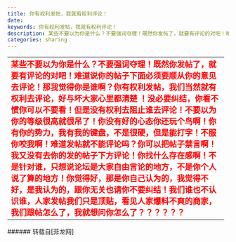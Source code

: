 ```yaml
---
title: 你有权利发帖，我就有权利评论！
date: 
keywords: 你有权利发帖，我就有权利评论！
description: 某些不要以为你是什么？不要强词夺理！既然你发帖了，就要有评论的对吧！难道说你的帖子下面必须要顺从你的意见去评论！那我觉得你是谁啊？你有权利发帖，我们当然就有权利去评论，好与坏大家心里都清楚 ！没必要纠结，你看不惯你可以不要看！但是没有权利去阻止谁去评论！不要以为你的等级很高就很吊了！你没有好的心态你还玩个鸟啊！你有你的势力，我有我的键盘，不是很硬，但是能打字！不服你咬我啊！难道发帖就不能评论吗？你可以把帖子禁言啊！我又没有去你的发的帖子下方评论！你找什么存在感啊！不是针对谁，只想说论坛是大家自由言论的地方，不是你个人说了算的地方！你觉得好，那是你自己认为的，我觉得不好，是我认为的，跟你无关也请你不要纠结！我们谁也不认识谁，人家发帖我们只是顶贴，看见人家爆料不爽的商家，我们跟帖怎么了，我就想问你怎么了？？？？？？
categories: sharing
---
```

<td class="t_f" id="postmessage_393524">

<table cellspacing="0" class="t_table" style="width:98%"><tr><td><font size="4"><font color="Red"><strong>某些不要以为你是什么？不要强词夺理！既然你发帖了，就要有评论的对吧！难道说你的帖子下面必须要顺从你的意见去评论！那我觉得你是谁啊？你有权利发帖，我们当然就有权利去评论，好与坏大家心里都清楚 ！没必要纠结，你看不惯你可以不要看！但是没有权利去阻止谁去评论！不要以为你的等级很高就很吊了！你没有好的心态你还玩个鸟啊！你有你的势力，我有我的键盘，不是很硬，但是能打字！不服你咬我啊！难道发帖就不能评论吗？你可以把帖子禁言啊！我又没有去你的发的帖子下方评论！你找什么存在感啊！不是针对谁，只想说论坛是大家自由言论的地方，不是你个人说了算的地方！你觉得好，那是你自己认为的，我觉得不好，是我认为的，跟你无关也请你不要纠结！我们谁也不认识谁，人家发帖我们只是顶贴，看见人家爆料不爽的商家，我们跟帖怎么了，我就想问你怎么了？？？？？？</strong></font></font></td></tr></table><img alt="" border="0" class="zoom" data-cf-modified-901c145839099dadd665b283-="" file="http://www.flw.ph/data/attachment/album/201608/15/233553c68wii3nimwn8pvs.jpg" id="aimg_CnNaz" lazyloadthumb="1" onclick="" onmouseover="" src="http://www.flw.ph/data/attachment/album/201608/15/233553c68wii3nimwn8pvs.jpg"/><img alt="" border="0" class="zoom" data-cf-modified-901c145839099dadd665b283-="" file="http://www.flw.ph/data/attachment/album/201608/15/233553c68wii3nimwn8pvs.jpg" id="aimg_J14Sp" lazyloadthumb="1" onclick="" onmouseover="" src="http://www.flw.ph/data/attachment/album/201608/15/233553c68wii3nimwn8pvs.jpg"/><img alt="" border="0" class="zoom" data-cf-modified-901c145839099dadd665b283-="" file="http://www.flw.ph/data/attachment/album/201608/15/233553c68wii3nimwn8pvs.jpg" id="aimg_WwqIe" lazyloadthumb="1" onclick="" onmouseover="" src="http://www.flw.ph/data/attachment/album/201608/15/233553c68wii3nimwn8pvs.jpg"/><img alt="" border="0" class="zoom" data-cf-modified-901c145839099dadd665b283-="" file="http://www.flw.ph/data/attachment/album/201608/15/233553c68wii3nimwn8pvs.jpg" id="aimg_e0G8w" lazyloadthumb="1" onclick="" onmouseover="" src="http://www.flw.ph/data/attachment/album/201608/15/233553c68wii3nimwn8pvs.jpg"/><img alt="" border="0" class="zoom" data-cf-modified-901c145839099dadd665b283-="" file="http://www.flw.ph/data/attachment/album/201608/15/233553c68wii3nimwn8pvs.jpg" id="aimg_hJaNA" lazyloadthumb="1" onclick="" onmouseover="" src="http://www.flw.ph/data/attachment/album/201608/15/233553c68wii3nimwn8pvs.jpg"/><img alt="" border="0" class="zoom" data-cf-modified-901c145839099dadd665b283-="" file="http://www.flw.ph/data/attachment/album/201608/15/233553c68wii3nimwn8pvs.jpg" id="aimg_mug44" lazyloadthumb="1" onclick="" onmouseover="" src="http://www.flw.ph/data/attachment/album/201608/15/233553c68wii3nimwn8pvs.jpg"/><br/>
</td>
###### 转载自[菲龙网]